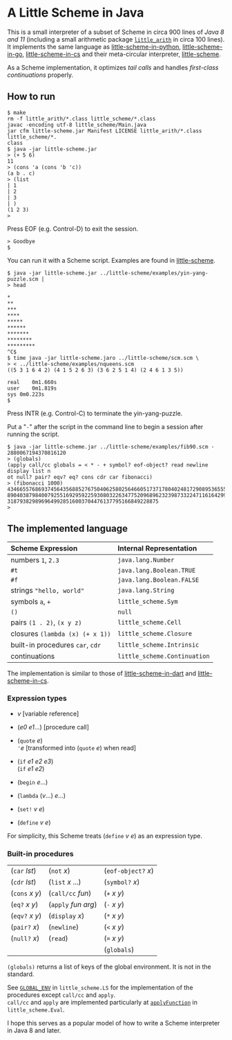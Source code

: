 # A Little Scheme in Java

This is a small interpreter of a subset of Scheme
in circa 900 lines of _Java 8 and 11_
(including a small arithmetic package
[`little_arith`](little_arith) in circa 100 lines).
It implements the same language as
[little-scheme-in-python](https://github.com/nukata/little-scheme-in-python),
[little-scheme-in-go](https://github.com/nukata/little-scheme-in-go),
[little-scheme-in-cs](https://github.com/nukata/little-scheme-in-cs)
and their meta-circular interpreter, 
[little-scheme](https://github.com/nukata/little-scheme).

As a Scheme implementation, 
it optimizes _tail calls_ and handles _first-class continuations_ properly.


## How to run

```
$ make
rm -f little_arith/*.class little_scheme/*.class
javac -encoding utf-8 little_scheme/Main.java
jar cfm little-scheme.jar Manifest LICENSE little_arith/*.class little_scheme/*.
class
$ java -jar little-scheme.jar
> (+ 5 6)
11
> (cons 'a (cons 'b 'c))
(a b . c)
> (list
| 1
| 2
| 3
| )
(1 2 3)
> 
```

Press EOF (e.g. Control-D) to exit the session.

```
> Goodbye
$ 
```

You can run it with a Scheme script.
Examples are found in 
[little-scheme](https://github.com/nukata/little-scheme).

```
$ java -jar little-scheme.jar ../little-scheme/examples/yin-yang-puzzle.scm |
> head

*
**
***
****
*****
******
*******
********
*********
^C$
$ time java -jar little-scheme.jaro ../little-scheme/scm.scm \
> < ../little-scheme/examples/nqueens.scm 
((5 3 1 6 4 2) (4 1 5 2 6 3) (3 6 2 5 1 4) (2 4 6 1 3 5))

real	0m1.660s
user	0m1.819s
sys	0m0.223s
$ 
```

Press INTR (e.g. Control-C) to terminate the yin-yang-puzzle.

Put a "`-`" after the script in the command line to begin a session 
after running the script.

```
$ java -jar little-scheme.jar ../little-scheme/examples/fib90.scm -
2880067194370816120
> (globals)
(apply call/cc globals = < * - + symbol? eof-object? read newline display list n
ot null? pair? eqv? eq? cons cdr car fibonacci)
> (fibonacci 1000)
43466557686937456435688527675040625802564660517371780402481729089536555417949051
89040387984007925516929592259308032263477520968962323987332247116164299644090653
3187938298969649928516003704476137795166849228875
> 
```


## The implemented language

| Scheme Expression                   | Internal Representation             |
|:------------------------------------|:------------------------------------|
| numbers `1`, `2.3`                  | `java.lang.Number`                  |
| `#t`                                | `java.lang.Boolean.TRUE`            |
| `#f`                                | `java.lang.Boolean.FALSE`           |
| strings `"hello, world"`            | `java.lang.String`                  |
| symbols `a`, `+`                    | `little_scheme.Sym`                 |
| `()`                                | `null`                              |
| pairs `(1 . 2)`, `(x y z)`          | `little_scheme.Cell`                |
| closures `(lambda (x) (+ x 1))`     | `little_scheme.Closure`             |
| built-in procedures `car`, `cdr`    | `little_scheme.Intrinsic`           |
| continuations                       | `little_scheme.Continuation`        |


The implementation is similar to those of
[little-scheme-in-dart](https://github.com/nukata/little-scheme-in-dart) and
[little-scheme-in-cs](https://github.com/nukata/little-scheme-in-cs).


### Expression types

- _v_  [variable reference]

- (_e0_ _e1_...)  [procedure call]

- (`quote` _e_)  
  `'`_e_ [transformed into (`quote` _e_) when read]

- (`if` _e1_ _e2_ _e3_)  
  (`if` _e1_ _e2_)

- (`begin` _e_...)

- (`lambda` (_v_...) _e_...)

- (`set!` _v_ _e_)

- (`define` _v_ _e_)

For simplicity, this Scheme treats (`define` _v_ _e_) as an expression type.


### Built-in procedures

|                      |                       |                     |
|:---------------------|:----------------------|:--------------------|
| (`car` _lst_)        | (`not` _x_)           | (`eof-object?` _x_) |
| (`cdr` _lst_)        | (`list` _x_ ...)      | (`symbol?` _x_)     |
| (`cons` _x_ _y_)     | (`call/cc` _fun_)     | (`+` _x_ _y_)       |
| (`eq?` _x_ _y_)      | (`apply` _fun_ _arg_) | (`-` _x_ _y_)       |
| (`eqv?` _x_ _y_)     | (`display` _x_)       | (`*` _x_ _y_)       |
| (`pair?` _x_)        | (`newline`)           | (`<` _x_ _y_)       |
| (`null?` _x_)        | (`read`)              | (`=` _x_ _y_)       |
|                      |                       | (`globals`)         |

`(globals)` returns a list of keys of the global environment.
It is not in the standard.

See [`GLOBAL_ENV`](little_scheme/LS.java#L95-L159)
in `little_scheme.LS` for the implementation of the procedures
except `call/cc` and `apply`.  
`call/cc` and `apply` are implemented particularly at 
[`applyFunction`](little_scheme/Eval.java#L151-L189) in `little_scheme.Eval`.

I hope this serves as a popular model of how to write a Scheme interpreter
in Java 8 and later.

